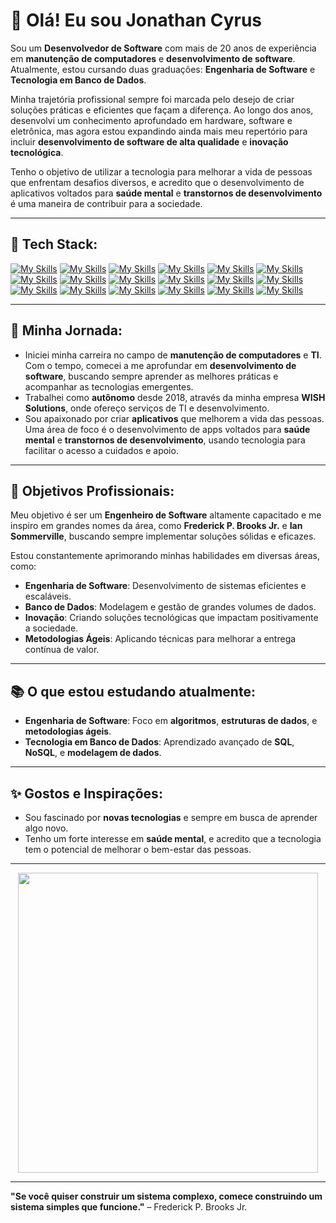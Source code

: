 # 👋 Olá! Eu sou Jonathan Cyrus

Sou um **Desenvolvedor de Software** com mais de 20 anos de experiência em **manutenção de computadores** e **desenvolvimento de software**. Atualmente, estou cursando duas graduações: **Engenharia de Software** e **Tecnologia em Banco de Dados**.

Minha trajetória profissional sempre foi marcada pelo desejo de criar soluções práticas e eficientes que façam a diferença. Ao longo dos anos, desenvolvi um conhecimento aprofundado em hardware, software e eletrônica, mas agora estou expandindo ainda mais meu repertório para incluir **desenvolvimento de software de alta qualidade** e **inovação tecnológica**.

Tenho o objetivo de utilizar a tecnologia para melhorar a vida de pessoas que enfrentam desafios diversos, e acredito que o desenvolvimento de aplicativos voltados para **saúde mental** e **transtornos de desenvolvimento** é uma maneira de contribuir para a sociedade.

---

## 🚀 **Tech Stack**:

[![My Skills](https://skillicons.dev/icons?i=html)](https://skillicons.dev)
[![My Skills](https://skillicons.dev/icons?i=css)](https://skillicons.dev)
[![My Skills](https://skillicons.dev/icons?i=javascript)](https://skillicons.dev)
[![My Skills](https://skillicons.dev/icons?i=python)](https://skillicons.dev)
[![My Skills](https://skillicons.dev/icons?i=java)](https://skillicons.dev)
[![My Skills](https://skillicons.dev/icons?i=kotlin)](https://skillicons.dev)
[![My Skills](https://skillicons.dev/icons?i=nodejs)](https://skillicons.dev)
[![My Skills](https://skillicons.dev/icons?i=react)](https://skillicons.dev)
[![My Skills](https://skillicons.dev/icons?i=nextjs)](https://skillicons.dev)
[![My Skills](https://skillicons.dev/icons?i=tailwind)](https://skillicons.dev)
[![My Skills](https://skillicons.dev/icons?i=bootstrap)](https://skillicons.dev)
[![My Skills](https://skillicons.dev/icons?i=figma)](https://skillicons.dev)
[![My Skills](https://skillicons.dev/icons?i=git)](https://skillicons.dev)
[![My Skills](https://skillicons.dev/icons?i=kubernetes)](https://skillicons.dev)
[![My Skills](https://skillicons.dev/icons?i=docker)](https://skillicons.dev)
[![My Skills](https://skillicons.dev/icons?i=aws)](https://skillicons.dev)
[![My Skills](https://skillicons.dev/icons?i=gcp)](https://skillicons.dev)
[![My Skills](https://skillicons.dev/icons?i=azure)](https://skillicons.dev)

---

## 🌟 **Minha Jornada**:

- Iniciei minha carreira no campo de **manutenção de computadores** e **TI**. Com o tempo, comecei a me aprofundar em **desenvolvimento de software**, buscando sempre aprender as melhores práticas e acompanhar as tecnologias emergentes.
- Trabalhei como **autônomo** desde 2018, através da minha empresa **WISH Solutions**, onde ofereço serviços de TI e desenvolvimento.
- Sou apaixonado por criar **aplicativos** que melhorem a vida das pessoas. Uma área de foco é o desenvolvimento de apps voltados para **saúde mental** e **transtornos de desenvolvimento**, usando tecnologia para facilitar o acesso a cuidados e apoio.

---

## 🎯 **Objetivos Profissionais**:

Meu objetivo é ser um **Engenheiro de Software** altamente capacitado e me inspiro em grandes nomes da área, como **Frederick P. Brooks Jr.** e **Ian Sommerville**, buscando sempre implementar soluções sólidas e eficazes.

Estou constantemente aprimorando minhas habilidades em diversas áreas, como:

- **Engenharia de Software**: Desenvolvimento de sistemas eficientes e escaláveis.
- **Banco de Dados**: Modelagem e gestão de grandes volumes de dados.
- **Inovação**: Criando soluções tecnológicas que impactam positivamente a sociedade.
- **Metodologias Ágeis**: Aplicando técnicas para melhorar a entrega contínua de valor.
  
---

## 📚 **O que estou estudando atualmente**:

- **Engenharia de Software**: Foco em **algoritmos**, **estruturas de dados**, e **metodologias ágeis**.
- **Tecnologia em Banco de Dados**: Aprendizado avançado de **SQL**, **NoSQL**, e **modelagem de dados**.

---

## ✨ **Gostos e Inspirações**:

- Sou fascinado por **novas tecnologias** e sempre em busca de aprender algo novo.
- Tenho um forte interesse em **saúde mental**, e acredito que a tecnologia tem o potencial de melhorar o bem-estar das pessoas.
  
---



<p align="center">
  <img src="https://media.giphy.com/media/3Jbq7svHQuA6GzNAJy/giphy.gif" width="480" height="480"/>
</p>



---

**"Se você quiser construir um sistema complexo, comece construindo um sistema simples que funcione."** – Frederick P. Brooks Jr.
